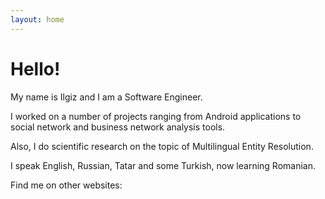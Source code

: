 ```yaml
---
layout: home
---
```

# Hello!

My name is Ilgiz and I am a Software Engineer.

I worked on a number of projects ranging from Android applications to social network and business network
analysis tools.

Also, I do scientific research on the topic of Multilingual Entity Resolution.

I speak English, Russian, Tatar and some Turkish, now learning Romanian.

Find me on other websites:
